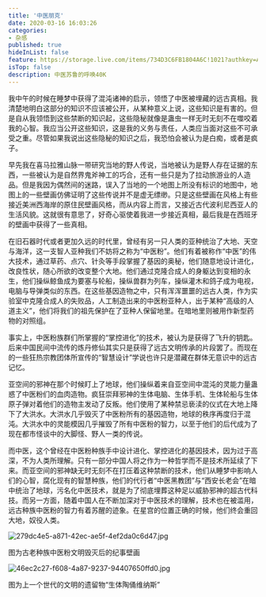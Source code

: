 ```yaml
---
title: '中医朋克'
date: 2020-03-16 16:03:26
categories:
- 杂感
published: true
hideInList: false
feature: https://storage.live.com/items/734D3C6FB1804A6C!1021?authkey=AKdg_ovNhZADhR0
isTop: false
description: 中医苏鲁的呼唤40K
---
```

我中午的时候在睡梦中获得了混沌诸神的启示，领悟了中医被埋藏的远古真相。我清楚地明白这部分的知识不应该被公开，从某种意义上说，这些知识是有害的。但是自从我领悟到这些禁断的知识起，这些隐秘就像是蛊虫一样无时无刻不在噬咬着我的心智。我应当公开这些知识，这是我的义务与责任，人类应当面对这些不可承受之重。尽管如果我说出这些隐秘的知识之后，我恐怕会被认为是白痴，或者是疯子。

<!-- more -->

早先我在喜马拉雅山脉一带研究当地的野人传说，当地被认为是野人存在证据的东西，一些被认为是自然界鬼斧神工的巧合，还有一些只是为了拉动旅游业的人造品。但是我因为偶然间的迷路，误入了当地的一个地图上所没有标识的地图中，地图上的一些壁画仿佛证明了这些传说并不是虚无缥缈。只是这些壁画在风格上有些接近美洲西海岸的原住民壁画风格，而从内容上而言，又接近古代波利尼西亚人的生活风貌。这就很有意思了，好奇心驱使着我进一步接近真相，最后我是在西班牙的壁画中获得了一些真相。

在旧石器时代或者更加久远的时代里，曾经有另一只人类的亚种统治了大地、天空与海洋，这一支智人亚种我们不妨将之称为“中医粉”。他们有着被称作“中医”的伟大技术，通过草药、点穴、针灸等手段掌握了基因的奥秘，他们随意地设计进化，改良性状，随心所欲的改变整个大地。他们通过克隆合成人的身躯达到变相的永生，他们操纵鲸鱼成为要塞与轮船，操纵兽群为列车，操纵灌木和鸽子成为电视，电脑与导弹类似的东西。在这些基因造物之中，只有浑浑噩噩的远古人类，作为实验室中克隆合成人的失败品，人工制造出来的中医粉亚种人，出于某种“高级的人道主义”，他们将我们的祖先保护在了亚种人保留地里。在暗地里则被用作新型药物的对照组。

事实上，中医粉族群们所掌握的“掌控进化”的技术，被认为是获得了飞升的钥匙。后来中国民间中流传的炼丹修仙其实只是获得了远古文明传承的片段罢了。而现在的一些狂热宗教团体所宣传的“智慧设计”学说也许只是潜藏在群体无意识中的远古记忆。

亚空间的邪神在那个时候盯上了地球，他们操纵着来自亚空间中混沌的灵能力量蛊惑了中医粉们的血肉造物。疯狂崇拜邪神的生体电脑、生体手机、生体轮船与生体原子弹对着他们的造物主发动了反叛。他们使用了某种禁忌亵渎的仪式在大地上降下了大洪水。大洪水几乎毁灭了中医粉所有的基因造物，地球的秩序再度归于混沌。大洪水中的灵能模因几乎摧毁了所有中医粉的智力，以至于他们的后代成为了现在都市怪谈中的大脚怪、野人一类的传说。

而中医，这个曾经在中医粉种族手中设计进化、掌控进化的基因技术，因为过于高深，不为人类所理解。只有一部分中国人将之作为一种哲学而不是技术所延续了下来。而亚空间的邪神缺无时无刻不在打压着这种禁断的技术，他们从睡梦中影响人们的心智，腐化现有的智慧种族，他们的代行者“中医黑教团”与“西安长老会”在暗中统治了地球，污名化中医技术，就是为了彻底埋葬这种足以威胁邪神的超古代科技。而另一方面，随着中国人在不断加深对于中医技术的理解，技术也在被滥用，远古种族中医粉的智力有着苏醒的迹象。在星宫的位置正确的时候，他们终会重回大地，奴役人类。

![279dc4e5-a871-42ec-ae5f-4ef2da0c6d47.jpg](https://storage.live.com/items/734D3C6FB1804A6C!1021?authkey=AKdg_ovNhZADhR0)

图为古老种族中医粉文明毁灭后的纪事壁画

![46ec2c27-f608-4a87-9237-94407650ffd0.jpg](https://storage.live.com/items/734D3C6FB1804A6C!1022?authkey=AKdg_ovNhZADhR0)

图为上一个世代的文明的遗留物“生体陶俑维纳斯”
